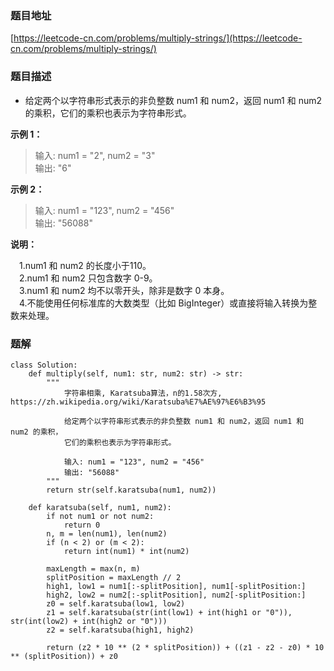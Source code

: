 ### 题目地址

[https://leetcode-cn.com/problems/multiply-strings/](https://leetcode-cn.com/problems/multiply-strings/)

### 题目描述

- 给定两个以字符串形式表示的非负整数 num1 和 num2，返回 num1 和 num2 的乘积，它们的乘积也表示为字符串形式。

**示例 1：**

> 输入: num1 = "2", num2 = "3"  
> 输出: "6"

**示例 2：**

> 输入: num1 = "123", num2 = "456"  
> 输出: "56088"

**说明：**

&emsp;1.num1 和 num2 的长度小于110。  
&emsp;2.num1 和 num2 只包含数字 0-9。  
&emsp;3.num1 和 num2 均不以零开头，除非是数字 0 本身。  
&emsp;4.不能使用任何标准库的大数类型（比如 BigInteger）或直接将输入转换为整数来处理。

### 题解

```
class Solution:
    def multiply(self, num1: str, num2: str) -> str:
        """
            字符串相乘, Karatsuba算法，n的1.58次方, https://zh.wikipedia.org/wiki/Karatsuba%E7%AE%97%E6%B3%95

            给定两个以字符串形式表示的非负整数 num1 和 num2，返回 num1 和 num2 的乘积，
            它们的乘积也表示为字符串形式。

            输入: num1 = "123", num2 = "456"
            输出: "56088"
        """
        return str(self.karatsuba(num1, num2))

    def karatsuba(self, num1, num2):
        if not num1 or not num2:
            return 0
        n, m = len(num1), len(num2)
        if (n < 2) or (m < 2):
            return int(num1) * int(num2)

        maxLength = max(n, m)
        splitPosition = maxLength // 2
        high1, low1 = num1[:-splitPosition], num1[-splitPosition:]
        high2, low2 = num2[:-splitPosition], num2[-splitPosition:]
        z0 = self.karatsuba(low1, low2)
        z1 = self.karatsuba(str(int(low1) + int(high1 or "0")), str(int(low2) + int(high2 or "0")))
        z2 = self.karatsuba(high1, high2)

        return (z2 * 10 ** (2 * splitPosition)) + ((z1 - z2 - z0) * 10 ** (splitPosition)) + z0
```

